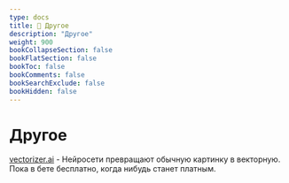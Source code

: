 ```yaml
---
type: docs
title: 🔷 Другое
description: "Другое"
weight: 900
bookCollapseSection: false
bookFlatSection: false
bookToc: false
bookComments: false
bookSearchExclude: false
bookHidden: false
---
```


# Другое

[vectorizer.ai](https://vectorizer.ai/?nt) - Нейросети превращают обычную картинку в векторную. Пока в бете бесплатно, когда нибудь станет платным.
